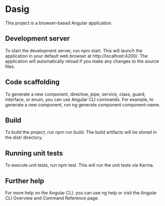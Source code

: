 # Dasig
This project is a browser-based Angular application.

## Development server
To start the development server, run npm start. This will launch the application in your default web browser at http://localhost:4200/. The application will automatically reload if you make any changes to the source files.

## Code scaffolding
To generate a new component, directive, pipe, service, class, guard, interface, or enum, you can use Angular CLI commands. For example, to generate a new component, run ng generate component component-name.

## Build
To build the project, run npm run build. The build artifacts will be stored in the dist/ directory.

## Running unit tests
To execute unit tests, run npm test. This will run the unit tests via Karma.

## Further help
For more help on the Angular CLI, you can use ng help or visit the Angular CLI Overview and Command Reference page.
